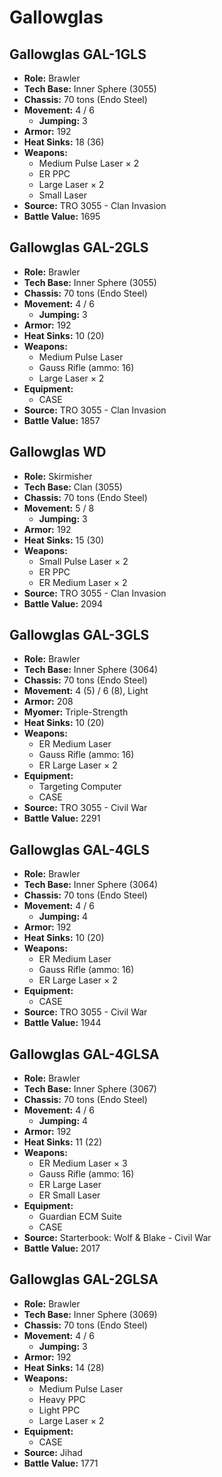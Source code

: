 # Gallowglas
## Gallowglas GAL-1GLS
- **Role:** Brawler
- **Tech Base:** Inner Sphere (3055)
- **Chassis:** 70 tons (Endo Steel)
- **Movement:** 4 / 6
  - **Jumping:** 3
- **Armor:** 192
- **Heat Sinks:** 18 (36)
- **Weapons:**
  - Medium Pulse Laser × 2
  - ER PPC
  - Large Laser × 2
  - Small Laser
- **Source:** TRO 3055 - Clan Invasion
- **Battle Value:** 1695

## Gallowglas GAL-2GLS
- **Role:** Brawler
- **Tech Base:** Inner Sphere (3055)
- **Chassis:** 70 tons (Endo Steel)
- **Movement:** 4 / 6
  - **Jumping:** 3
- **Armor:** 192
- **Heat Sinks:** 10 (20)
- **Weapons:**
  - Medium Pulse Laser
  - Gauss Rifle (ammo: 16)
  - Large Laser × 2
- **Equipment:**
  - CASE
- **Source:** TRO 3055 - Clan Invasion
- **Battle Value:** 1857

## Gallowglas WD
- **Role:** Skirmisher
- **Tech Base:** Clan (3055)
- **Chassis:** 70 tons (Endo Steel)
- **Movement:** 5 / 8
  - **Jumping:** 3
- **Armor:** 192
- **Heat Sinks:** 15 (30)
- **Weapons:**
  - Small Pulse Laser × 2
  - ER PPC
  - ER Medium Laser × 2
- **Source:** TRO 3055 - Clan Invasion
- **Battle Value:** 2094

## Gallowglas GAL-3GLS
- **Role:** Brawler
- **Tech Base:** Inner Sphere (3064)
- **Chassis:** 70 tons (Endo Steel)
- **Movement:** 4 (5) / 6 (8), Light
- **Armor:** 208
- **Myomer:** Triple-Strength
- **Heat Sinks:** 10 (20)
- **Weapons:**
  - ER Medium Laser
  - Gauss Rifle (ammo: 16)
  - ER Large Laser × 2
- **Equipment:**
  - Targeting Computer
  - CASE
- **Source:** TRO 3055 - Civil War
- **Battle Value:** 2291

## Gallowglas GAL-4GLS
- **Role:** Brawler
- **Tech Base:** Inner Sphere (3064)
- **Chassis:** 70 tons (Endo Steel)
- **Movement:** 4 / 6
  - **Jumping:** 4
- **Armor:** 192
- **Heat Sinks:** 10 (20)
- **Weapons:**
  - ER Medium Laser
  - Gauss Rifle (ammo: 16)
  - ER Large Laser × 2
- **Equipment:**
  - CASE
- **Source:** TRO 3055 - Civil War
- **Battle Value:** 1944

## Gallowglas GAL-4GLSA
- **Role:** Brawler
- **Tech Base:** Inner Sphere (3067)
- **Chassis:** 70 tons (Endo Steel)
- **Movement:** 4 / 6
  - **Jumping:** 4
- **Armor:** 192
- **Heat Sinks:** 11 (22)
- **Weapons:**
  - ER Medium Laser × 3
  - Gauss Rifle (ammo: 16)
  - ER Large Laser
  - ER Small Laser
- **Equipment:**
  - Guardian ECM Suite
  - CASE
- **Source:** Starterbook: Wolf & Blake - Civil War
- **Battle Value:** 2017

## Gallowglas GAL-2GLSA
- **Role:** Brawler
- **Tech Base:** Inner Sphere (3069)
- **Chassis:** 70 tons (Endo Steel)
- **Movement:** 4 / 6
  - **Jumping:** 3
- **Armor:** 192
- **Heat Sinks:** 14 (28)
- **Weapons:**
  - Medium Pulse Laser
  - Heavy PPC
  - Light PPC
  - Large Laser × 2
- **Equipment:**
  - CASE
- **Source:** Jihad
- **Battle Value:** 1771

